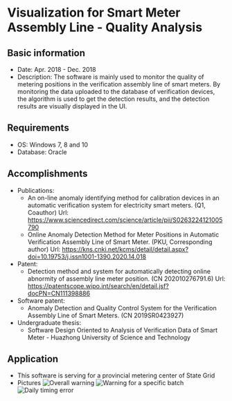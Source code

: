 # Visualization for Smart Meter Assembly Line - Quality Analysis

## Basic information

- Date: Apr. 2018 - Dec. 2018
- Description: The software is mainly used to monitor the quality of metering positions in the verification assembly line of smart meters. By monitoring the data uploaded to the database of verification devices, the algorithm is used to get the detection results, and the detection results are visually displayed in the UI.

## Requirements

- OS: Windows 7, 8 and 10
- Database: Oracle

## Accomplishments

- Publications: 
  - An on-line anomaly identifying method for calibration devices in an automatic verification system for electricity smart meters. (Q1, Coauthor) Url: https://www.sciencedirect.com/science/article/pii/S0263224121005790
  - Online Anomaly Detection Method for Meter Positions in Automatic Verification Assembly Line of Smart Meter. (PKU, Corresponding author) Url: https://kns.cnki.net/kcms/detail/detail.aspx?doi=10.19753/j.issn1001-1390.2020.14.018
- Patent:
  - Detection method and system for automatically detecting online abnormity of assembly line meter position. (CN 202010276791.6) Url: https://patentscope.wipo.int/search/en/detail.jsf?docPN=CN111398886
- Software patent: 
  - Anomaly Detection and Quality Control System for the Verification Assembly Line of Smart Meters. (CN 2019SR0423927)
- Undergraduate thesis: 
  - Software Design Oriented to Analysis of Verification Data of Smart Meter - Huazhong University of Science and Technology 

## Application

- This software is serving for a provincial metering center of State Grid
- Pictures
![Overall warning](https://github.com/ZhiweiBao/visualization-smart-meter-quality-analysis/blob/main/img/Overall%20warning.png)
![Warning for a specific batch](https://github.com/ZhiweiBao/visualization-smart-meter-quality-analysis/blob/main/img/Warning%20for%20a%20specific%20batch.png)
![Daily timing error](https://github.com/ZhiweiBao/visualization-smart-meter-quality-analysis/blob/main/img/Daily%20timing%20error.png)
